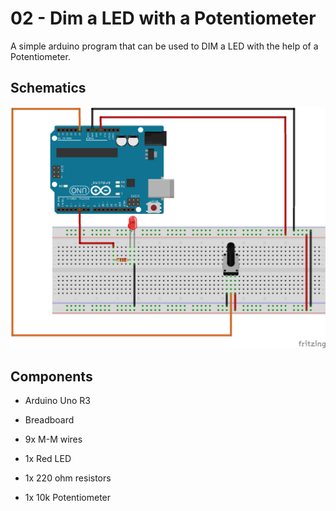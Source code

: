 # 02 - Dim a LED with a Potentiometer

A simple arduino program that can be used to DIM a LED with the help of a Potentiometer.

## Schematics

![schematics](schematics.png)

## Components

- Arduino Uno R3

- Breadboard

- 9x M-M wires

- 1x Red LED

- 1x 220 ohm resistors

- 1x 10k Potentiometer
